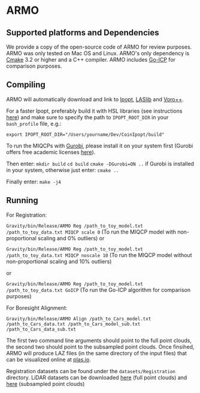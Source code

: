 

# ARMO

## Supported platforms and Dependencies

We provide a copy of the open-source code of ARMO for review purposes.
ARMO was only tested on Mac OS and Linux. ARMO's only dependency is [Cmake](https://cmake.org/) 3.2 or higher and a C++ compiler.
ARMO includes [Go-ICP](https://github.com/yangjiaolong/Go-ICP) for comparison purposes.

## Compiling


ARMO will automatically download and link to [Ipopt](https://github.com/coin-or/Ipopt), [LASlib](https://github.com/LAStools/LAStools) and [Voro++](http://math.lbl.gov/voro++/).

For a faster Ipopt, preferably build it with HSL libraries (see instructions [here](https://coin-or.github.io/Ipopt/INSTALL.html)) and make sure to specify the path to `IPOPT_ROOT_DIR` in your `bash_profile` file, e.g.:

`export IPOPT_ROOT_DIR="/Users/yourname/Dev/CoinIpopt/build"`

To run the MIQCPs with [Gurobi](http://www.gurobi.com), please install it on your system first (Gurobi offers free academic licenses [here](https://www.gurobi.com/downloads/end-user-license-agreement-academic/)).

Then enter:
`mkdir build`
`cd build`
`cmake -DGurobi=ON ..` if Gurobi is installed in your system, otherwise just enter:
`cmake ..`

Finally enter:
`make -j4`

## Running

For Registration:

`Gravity/bin/Release/ARMO Reg /path_to_toy_model.txt
/path_to_toy_data.txt MIQCP scale 0`
(To run the MIQCP model with non-proportional scaling and 0% outliers)
 or

`Gravity/bin/Release/ARMO Reg /path_to_toy_model.txt
 /path_to_toy_data.txt MIQCP noscale 10`
 (To run the MIQCP model without non-proportional scaling and 10% outliers)

or 

`Gravity/bin/Release/ARMO Reg /path_to_toy_model.txt /path_to_toy_data.txt GoICP` (To run the Go-ICP algorithm for comparison purposes)

For Boresight Alignment:

`Gravity/bin/Release/ARMO Align /path_to_Cars_model.txt /path_to_Cars_data.txt /path_to_Cars_model_sub.txt /path_to_Cars_data_sub.txt`

The first two command line arguments should point to the full point clouds, the second two should point to the subsampled point clouds.
Once finsihed, ARMO will produce LAZ files (in the same directory of the input files) that can be visualized online at [plas.io](https://plas.io/).

Registration datasets can be found under the `datasets/Registration` directory.
LiDAR datasets can be downloaded [here](https://c6cff554-9579-44a7-959e-fab75fd5d22a.usrfiles.com/archives/c6cff5_402c21969b5d4bc49a340f97607027b1.zip) (full point clouds) and [here](https://c6cff554-9579-44a7-959e-fab75fd5d22a.usrfiles.com/archives/c6cff5_e271c09cc9824d0686aed597678615ec.zip) (subsampled point clouds)

